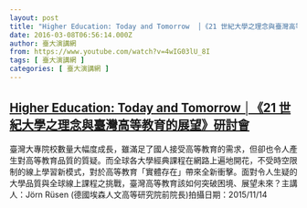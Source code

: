 ```yaml
---
layout: post
title: "Higher Education: Today and Tomorrow  │《21 世紀大學之理念與臺灣高等教育的展望》研討會"
date: 2016-03-08T06:56:14.000Z
author: 臺大演講網
from: https://www.youtube.com/watch?v=4wIG03lU_8I
tags: [ 臺大演講網 ]
categories: [ 臺大演講網 ]
---
```

<!--1457420174000-->
[Higher Education: Today and Tomorrow  │《21 世紀大學之理念與臺灣高等教育的展望》研討會](https://www.youtube.com/watch?v=4wIG03lU_8I)
------

<div>
臺灣大專院校數量大幅度成長，雖滿足了國人接受高等教育的需求，但卻也令人產生對高等教育品質的質疑。而全球各大學經典課程在網路上遍地開花，不受時空限制的線上學習新模式，對於高等教育「實體存在」帶來全新衝擊。面對令人生疑的大學品質與全球線上課程之挑戰，臺灣高等教育該如何突破困境、展望未來？主講人：Jörn Rüsen (德國埃森人文高等研究院前院長)拍攝日期：2015/11/14
</div>
